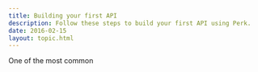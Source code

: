 ```yaml
---
title: Building your first API
description: Follow these steps to build your first API using Perk.
date: 2016-02-15
layout: topic.html
---
```


One of the most common 